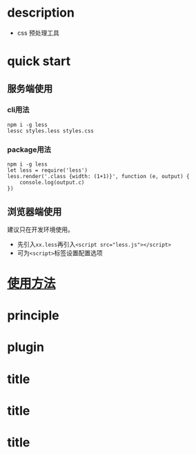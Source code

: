 # description
- css 预处理工具

# quick start
## 服务端使用
### cli用法
```
npm i -g less
lessc styles.less styles.css
```

### package用法
```
npm i -g less
let less = require('less')
less.render('.class {width: (1+1)}', function (e, output) {
    console.log(output.c)
})
```

## 浏览器端使用
建议只在开发环境使用。
- 先引入`xx.less`再引入`<script src="less.js"></script>`
- 可为`<script>`标签设置配置选项

# [使用方法](http://lesscss.cn/usage/index.html)

# principle
# plugin
# title
# title
# title
